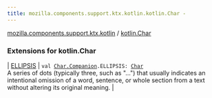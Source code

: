 ```yaml
---
title: mozilla.components.support.ktx.kotlin.kotlin.Char - 
---
```


[mozilla.components.support.ktx.kotlin](../index.html) / [kotlin.Char](./index.html)

### Extensions for kotlin.Char

| [ELLIPSIS](-e-l-l-i-p-s-i-s.html) | `val `[`Char.Companion`](https://kotlinlang.org/api/latest/jvm/stdlib/kotlin/-char/-companion/index.html)`.ELLIPSIS: `[`Char`](https://kotlinlang.org/api/latest/jvm/stdlib/kotlin/-char/index.html)<br>A series of dots (typically three, such as "…") that usually indicates an intentional omission of a word, sentence, or whole section from a text without altering its original meaning. |

